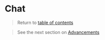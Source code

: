# Chat

> Return to [table of contents](../minigames.md)

> See the next section on [Advancements](advancements.md)